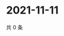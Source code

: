 # 2021-11-11

共 0 条

<!-- BEGIN WEIBO -->
<!-- 最后更新时间 Thu Nov 11 2021 00:01:18 GMT+0800 (China Standard Time) -->

<!-- END WEIBO -->
